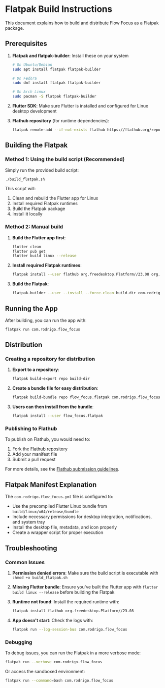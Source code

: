 # Flatpak Build Instructions

This document explains how to build and distribute Flow Focus as a Flatpak package.

## Prerequisites

1. **Flatpak and flatpak-builder**: Install these on your system
   ```bash
   # On Ubuntu/Debian
   sudo apt install flatpak flatpak-builder
   
   # On Fedora
   sudo dnf install flatpak flatpak-builder
   
   # On Arch Linux
   sudo pacman -S flatpak flatpak-builder
   ```

2. **Flutter SDK**: Make sure Flutter is installed and configured for Linux desktop development

3. **Flathub repository** (for runtime dependencies):
   ```bash
   flatpak remote-add --if-not-exists flathub https://flathub.org/repo/flathub.flatpakrepo
   ```

## Building the Flatpak

### Method 1: Using the build script (Recommended)

Simply run the provided build script:

```bash
./build_flatpak.sh
```

This script will:
1. Clean and rebuild the Flutter app for Linux
2. Install required Flatpak runtimes
3. Build the Flatpak package
4. Install it locally

### Method 2: Manual build

1. **Build the Flutter app first**:
   ```bash
   flutter clean
   flutter pub get
   flutter build linux --release
   ```

2. **Install required Flatpak runtimes**:
   ```bash
   flatpak install --user flathub org.freedesktop.Platform//23.08 org.freedesktop.Sdk//23.08
   ```

3. **Build the Flatpak**:
   ```bash
   flatpak-builder --user --install --force-clean build-dir com.rodrigo.flow_focus.yml
   ```

## Running the App

After building, you can run the app with:

```bash
flatpak run com.rodrigo.flow_focus
```

## Distribution

### Creating a repository for distribution

1. **Export to a repository**:
   ```bash
   flatpak build-export repo build-dir
   ```

2. **Create a bundle file for easy distribution**:
   ```bash
   flatpak build-bundle repo flow_focus.flatpak com.rodrigo.flow_focus
   ```

3. **Users can then install from the bundle**:
   ```bash
   flatpak install --user flow_focus.flatpak
   ```

### Publishing to Flathub

To publish on Flathub, you would need to:

1. Fork the [Flathub repository](https://github.com/flathub/flathub)
2. Add your manifest file
3. Submit a pull request

For more details, see the [Flathub submission guidelines](https://docs.flathub.org/docs/for-app-authors/submission/).

## Flatpak Manifest Explanation

The `com.rodrigo.flow_focus.yml` file is configured to:

- Use the precompiled Flutter Linux bundle from `build/linux/x64/release/bundle`
- Include necessary permissions for desktop integration, notifications, and system tray
- Install the desktop file, metadata, and icon properly
- Create a wrapper script for proper execution

## Troubleshooting

### Common Issues

1. **Permission denied errors**: Make sure the build script is executable with `chmod +x build_flatpak.sh`

2. **Missing Flutter bundle**: Ensure you've built the Flutter app with `flutter build linux --release` before building the Flatpak

3. **Runtime not found**: Install the required runtime with:
   ```bash
   flatpak install flathub org.freedesktop.Platform//23.08
   ```

4. **App doesn't start**: Check the logs with:
   ```bash
   flatpak run --log-session-bus com.rodrigo.flow_focus
   ```

### Debugging

To debug issues, you can run the Flatpak in a more verbose mode:

```bash
flatpak run --verbose com.rodrigo.flow_focus
```

Or access the sandboxed environment:

```bash
flatpak run --command=bash com.rodrigo.flow_focus
```
